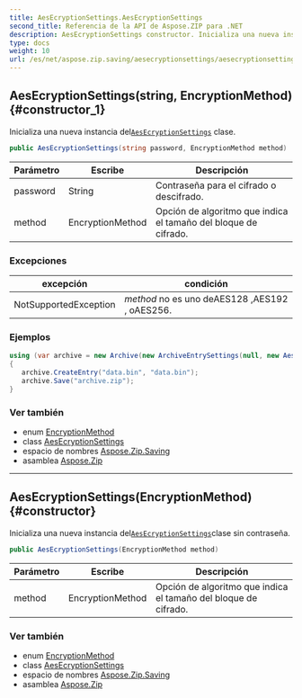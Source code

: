 ```yaml
---
title: AesEcryptionSettings.AesEcryptionSettings
second_title: Referencia de la API de Aspose.ZIP para .NET
description: AesEcryptionSettings constructor. Inicializa una nueva instancia delAesEcryptionSettings clase.
type: docs
weight: 10
url: /es/net/aspose.zip.saving/aesecryptionsettings/aesecryptionsettings/
---
```

## AesEcryptionSettings(string, EncryptionMethod) {#constructor_1}

Inicializa una nueva instancia del[`AesEcryptionSettings`](../) clase.

```csharp
public AesEcryptionSettings(string password, EncryptionMethod method)
```

| Parámetro | Escribe | Descripción |
| --- | --- | --- |
| password | String | Contraseña para el cifrado o descifrado. |
| method | EncryptionMethod | Opción de algoritmo que indica el tamaño del bloque de cifrado. |

### Excepciones

| excepción | condición |
| --- | --- |
| NotSupportedException | *method* no es uno deAES128 ,AES192 , oAES256. |

### Ejemplos

```csharp
using (var archive = new Archive(new ArchiveEntrySettings(null, new AesEcryptionSettings("p@s$", EncryptionMethod.AES256))))
{
   archive.CreateEntry("data.bin", "data.bin");
   archive.Save("archive.zip");
}
```

### Ver también

* enum [EncryptionMethod](../../encryptionmethod/)
* class [AesEcryptionSettings](../)
* espacio de nombres [Aspose.Zip.Saving](../../aesecryptionsettings/)
* asamblea [Aspose.Zip](../../../)

---

## AesEcryptionSettings(EncryptionMethod) {#constructor}

Inicializa una nueva instancia del[`AesEcryptionSettings`](../)clase sin contraseña.

```csharp
public AesEcryptionSettings(EncryptionMethod method)
```

| Parámetro | Escribe | Descripción |
| --- | --- | --- |
| method | EncryptionMethod | Opción de algoritmo que indica el tamaño del bloque de cifrado. |

### Ver también

* enum [EncryptionMethod](../../encryptionmethod/)
* class [AesEcryptionSettings](../)
* espacio de nombres [Aspose.Zip.Saving](../../aesecryptionsettings/)
* asamblea [Aspose.Zip](../../../)


